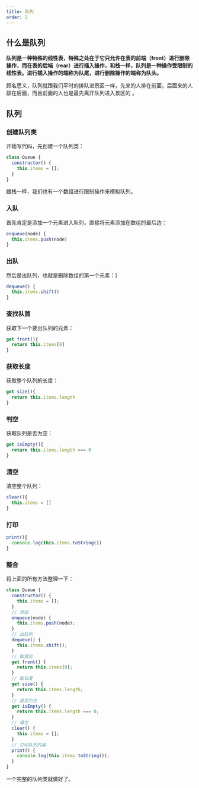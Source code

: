 ```yaml
---
title: 队列
order: 2
---
```


## 什么是队列

**队列是一种特殊的线性表，特殊之处在于它只允许在表的前端（front）进行删除操作，而在表的后端（rear）进行插入操作，和栈一样，队列是一种操作受限制的线性表。进行插入操作的端称为队尾，进行删除操作的端称为队头。**

顾名思义，队列就跟我们平时的排队进景区一样，先来的人排在前面，后面来的人排在后面，而且前面的人也是最先离开队列进入景区的 。

## 队列

### 创建队列类

开始写代码，先创建一个队列类：

```js
class Queue {
  constructor() {
    this.items = [];
  }
}
```

跟栈一样，我们也有一个数组进行限制操作来模拟队列。

### 入队

首先肯定是添加一个元素进入队列，直接将元素添加在数组的最后边：

```js
enqueue(node) {
  this.items.push(node)
}
```

### 出队

然后是出队列，也就是删除数组的第一个元素：]

```js
dequeue() {
  this.items.shift()
}
```

### 查找队首

获取下一个要出队列的元素：

```js
get front(){
  return this.items[0]
}
```

### 获取长度

获取整个队列的长度：

```js
get size(){
  return this.items.length
}
```

### 判空

获取队列是否为空：

```js
get isEmpty(){
  return this.items.length === 0
}
```

### 清空

清空整个队列：

```js
clear(){
  this.items = []
}
```

### 打印

```js
print(){
  console.log(this.items.toString())
}
```

### 整合

将上面的所有方法整理一下：

```js
class Queue {
  constructor() {
    this.items = [];
  }
  // 添加
  enqueue(node) {
    this.items.push(node);
  }
  // 出队列
  dequeue() {
    this.items.shift();
  }
  // 取首位
  get front() {
    return this.items[0];
  }
  // 取长度
  get size() {
    return this.items.length;
  }
  // 是否为空
  get isEmpty() {
    return this.items.length === 0;
  }
  // 清空
  clear() {
    this.items = [];
  }
  // 打印队列内容
  print() {
    console.log(this.items.toString());
  }
}
```

一个完整的队列类就做好了。
